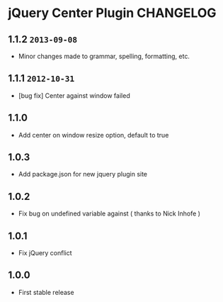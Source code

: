 # jQuery Center Plugin CHANGELOG

## 1.1.2 `2013-09-08`

- Minor changes made to grammar, spelling, formatting, etc. 

## 1.1.1 `2012-10-31`

- [bug fix] Center against window failed

## 1.1.0

* Add center on window resize option, default to true

## 1.0.3

* Add package.json for new jquery plugin site

## 1.0.2

* Fix bug on undefined variable against ( thanks to Nick Inhofe )

## 1.0.1

* Fix jQuery conflict

## 1.0.0

* First stable release